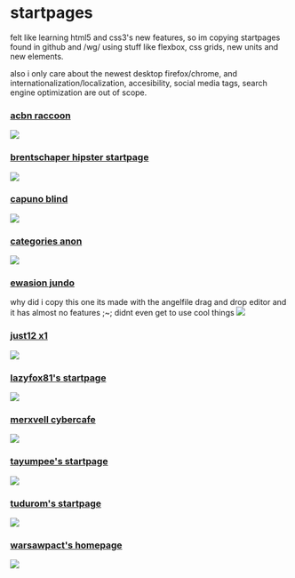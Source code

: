 # startpages
felt like learning html5 and css3's new features, so im copying startpages found in github and /wg/ using stuff like flexbox, css grids, new units and new elements.

also i only care about the newest desktop firefox/chrome, and internationalization/localization, accesibility, social media tags, search engine optimization are out of scope.

### [acbn raccoon](https://inexist3nce.github.io/startpages/acbn-raccoon/)
![](https://inexist3nce.github.io/startpages/assets/screenshots/acbn-raccoon.png)

### [brentschaper hipster startpage](https://inexist3nce.github.io/startpages/brentschaper-hipster-startpage/)
![](https://inexist3nce.github.io/startpages/assets/screenshots/brentschaper-hipster-startpage.png)

### [capuno blind](https://inexist3nce.github.io/startpages/capuno-blind/)
![](https://inexist3nce.github.io/startpages/assets/screenshots/capuno-blind.png)

### [categories anon](https://inexist3nce.github.io/startpages/categories-anon/)
![](https://inexist3nce.github.io/startpages/assets/screenshots/categories-anon.png)

### [ewasion jundo](https://inexist3nce.github.io/startpages/ewasion-jundo/)
why did i copy this one its made with the angelfile drag and drop editor and it has almost no features ;~; didnt even get to use cool things
![](https://inexist3nce.github.io/startpages/assets/screenshots/ewasion-jundo.png)

### [just12 x1](https://inexist3nce.github.io/startpages/just12-x1/)
![](https://inexist3nce.github.io/startpages/assets/screenshots/just12-x1.jpg)

### [lazyfox81's startpage](https://inexist3nce.github.io/startpages/lazyfox81-startpage/)
![](https://inexist3nce.github.io/startpages/assets/screenshots/lazyfox81-startpage.png)

### [merxvell cybercafe](https://inexist3nce.github.io/startpages/merxvell-cybercafe/)
![](https://inexist3nce.github.io/startpages/assets/screenshots/merxvell-cybercafe.png)

### [tayumpee's startpage](https://inexist3nce.github.io/startpages/tayumpee-startpage/)
![](https://inexist3nce.github.io/startpages/assets/screenshots/tayumpee-startpage.png)

### [tudurom's startpage](https://inexist3nce.github.io/startpages/tudurom-startpage/)
![](https://inexist3nce.github.io/startpages/assets/screenshots/tudurom-startpage.png)

### [warsawpact's homepage](https://inexist3nce.github.io/startpages/warsawpact-homepage/)
![](https://inexist3nce.github.io/startpages/assets/screenshots/warsawpact-homepage.png)
